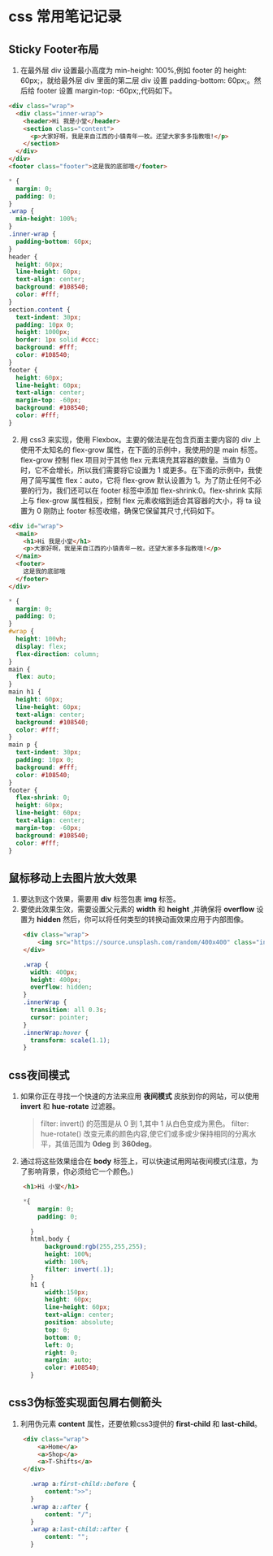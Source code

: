 # css 常用笔记记录

## Sticky Footer布局

1. 在最外层 div 设置最小高度为 min-height: 100%,例如 footer 的 height: 60px;，就给最外层 div 里面的第二层 div 设置 padding-bottom: 60px;。然后给 footer 设置 margin-top: -60px;,代码如下。

```html
<div class="wrap">
  <div class="inner-wrap">
    <header>Hi 我是小堂</header>
    <section class="content">
      <p>大家好啊，我是来自江西的小镇青年一枚。还望大家多多指教哦!</p>
    </section>
  </div>
</div>
<footer class="footer">这是我的底部哦</footer>
```

```css
* {
  margin: 0;
  padding: 0;
}
.wrap {
  min-height: 100%;
}
.inner-wrap {
  padding-bottom: 60px;
}
header {
  height: 60px;
  line-height: 60px;
  text-align: center;
  background: #108540;
  color: #fff;
}
section.content {
  text-indent: 30px;
  padding: 10px 0;
  height: 1000px;
  border: 1px solid #ccc;
  background: #fff;
  color: #108540;
}
footer {
  height: 60px;
  line-height: 60px;
  text-align: center;
  margin-top: -60px;
  background: #108540;
  color: #fff;
}
```

2. 用 css3 来实现，使用 Flexbox。主要的做法是在包含页面主要内容的 div 上使用不太知名的 flex-grow 属性，在下面的示例中，我使用的是 main 标签。flex-grow 控制 flex 项目对于其他 flex 元素填充其容器的数量。当值为 0 时，它不会增长，所以我们需要将它设置为 1 或更多。在下面的示例中，我使用了简写属性 flex：auto，它将 flex-grow 默认设置为 1。为了防止任何不必要的行为，我们还可以在 footer 标签中添加 flex-shrink:0。flex-shrink 实际上与 flex-grow 属性相反，控制 flex 元素收缩到适合其容器的大小，将 ta 设置为 0 刚防止 footer 标签收缩，确保它保留其尺寸,代码如下。

```html
<div id="wrap">
  <main>
    <h1>Hi 我是小堂</h1>
    <p>大家好啊，我是来自江西的小镇青年一枚。还望大家多多指教哦!</p>
  </main>
  <footer>
    这是我的底部哦
  </footer>
</div>
```

```css
* {
  margin: 0;
  padding: 0;
}
#wrap {
  height: 100vh;
  display: flex;
  flex-direction: column;
}
main {
  flex: auto;
}
main h1 {
  height: 60px;
  line-height: 60px;
  text-align: center;
  background: #108540;
  color: #fff;
}
main p {
  text-indent: 30px;
  padding: 10px 0;
  background: #fff;
  color: #108540;
}
footer {
  flex-shrink: 0;
  height: 60px;
  line-height: 60px;
  text-align: center;
  margin-top: -60px;
  background: #108540;
  color: #fff;
}
```


## 鼠标移动上去图片放大效果

1. 要达到这个效果，需要用 __div__ 标签包裹 __img__ 标签。
2. 要使此效果生效，需要设置父元素的 __width__ 和 __height__ ,并确保将 __overflow__ 设置为 __hidden__
然后，你可以将任何类型的转换动画效果应用于内部图像。
``` html 
    <div class="wrap">
        <img src="https://source.unsplash.com/random/400x400" class="innerWrap">
    </div> 
```
``` css
    .wrap {
      width: 400px;
      height: 400px;
      overflow: hidden;
    }
    .innerWrap {
      transition: all 0.3s;
      cursor: pointer;
    }
    .innerWrap:hover {
      transform: scale(1.1);
    }

```
## css夜间模式

1. 如果你正在寻找一个快速的方法来应用 __夜间模式__ 皮肤到你的网站，可以使用 __invert__ 和 __hue-rotate__ 过滤器。
   > filter: invert() 的范围是从 0 到 1,其中 1 从白色变成为黑色。
     filter: hue-rotate() 改变元素的颜色内容,使它们或多或少保持相同的分离水平，其值范围为 __0deg__ 到 __360deg__。
2. 通过将这些效果组合在 __body__ 标签上，可以快速试用网站夜间模式(注意，为了影响背景，你必须给它一个颜色。)

``` html
    <h1>Hi 小堂</h1>
```
``` css
    *{
        margin: 0;
        padding: 0;
      
      }
      html,body {
          background:rgb(255,255,255);
          height: 100%;
          width: 100%;
          filter: invert(.1);
      }
      h1 {
          width:150px;
          height: 60px;
          line-height: 60px;
          text-align: center;
          position: absolute;
          top: 0;
          bottom: 0;
          left: 0;
          right: 0;
          margin: auto;
          color: #108540;
      }


```
## css3伪标签实现面包屑右侧箭头

1. 利用伪元素 __content__ 属性，还要依赖css3提供的 __first-child__ 和 __last-child__。

``` html
    <div class="wrap">
        <a>Home</a>
        <a>Shop</a>
        <a>T-Shifts</a>
    </div>
```

``` css
      .wrap a:first-child::before {
          content:">>";
      }
      .wrap a::after {
          content: "/";
      } 
      .wrap a:last-child::after {
          content: "";
      } 

```

